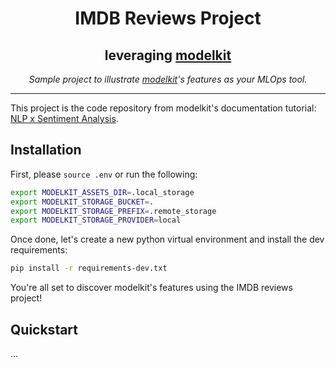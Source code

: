 <h1 align="center">IMDB Reviews Project</h1>
<h2 align="center">leveraging <a href="https://clustree.github.io/modelkit">modelkit</a></h2>
<p align="center">
  <em>Sample project to illustrate <a href="https://clustree.github.io/modelkit">modelkit</a>'s features as your MLOps tool.</em>
</p>
    
---

This project is the code repository from modelkit's documentation tutorial: [NLP x Sentiment Analysis](https://clustree.github.io/modelkit/examples/nlp_sentiment/intro.html).

## Installation

First, please `source .env` or run the following: 
```bash
export MODELKIT_ASSETS_DIR=.local_storage
export MODELKIT_STORAGE_BUCKET=.
export MODELKIT_STORAGE_PREFIX=.remote_storage
export MODELKIT_STORAGE_PROVIDER=local
```

Once done, let's create a new python virtual environment and install the dev requirements:
```bash 
pip install -r requirements-dev.txt
```


You're all set to discover modelkit's features using the IMDB reviews project!

## Quickstart

...